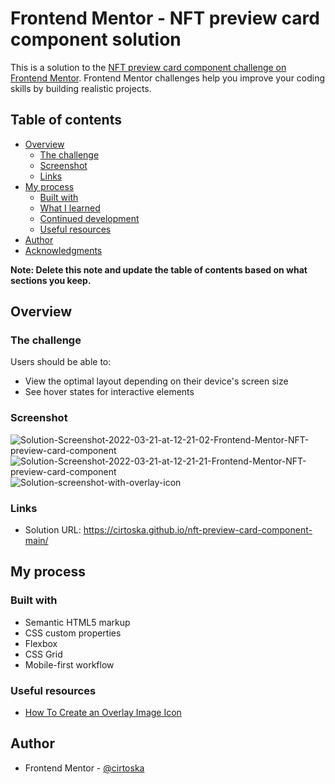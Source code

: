 # Frontend Mentor - NFT preview card component solution

This is a solution to the [NFT preview card component challenge on Frontend Mentor](https://www.frontendmentor.io/challenges/nft-preview-card-component-SbdUL_w0U). Frontend Mentor challenges help you improve your coding skills by building realistic projects.

## Table of contents

- [Overview](#overview)
  - [The challenge](#the-challenge)
  - [Screenshot](#screenshot)
  - [Links](#links)
- [My process](#my-process)
  - [Built with](#built-with)
  - [What I learned](#what-i-learned)
  - [Continued development](#continued-development)
  - [Useful resources](#useful-resources)
- [Author](#author)
- [Acknowledgments](#acknowledgments)

**Note: Delete this note and update the table of contents based on what sections you keep.**

## Overview

### The challenge

Users should be able to:

- View the optimal layout depending on their device's screen size
- See hover states for interactive elements

### Screenshot

<img src="https://i.ibb.co/HgZ9x9r/Solution-Screenshot-2022-03-21-at-12-21-02-Frontend-Mentor-NFT-preview-card-component.png" alt="Solution-Screenshot-2022-03-21-at-12-21-02-Frontend-Mentor-NFT-preview-card-component" border="0">
<img src="https://i.ibb.co/C9CXLTM/Solution-Screenshot-2022-03-21-at-12-21-21-Frontend-Mentor-NFT-preview-card-component.png" alt="Solution-Screenshot-2022-03-21-at-12-21-21-Frontend-Mentor-NFT-preview-card-component" border="0">
<img src="https://i.ibb.co/mqH3GmL/Solution-screenshot-with-overlay-icon.png" alt="Solution-screenshot-with-overlay-icon" border="0">

### Links

- Solution URL: https://cirtoska.github.io/nft-preview-card-component-main/

## My process

### Built with

- Semantic HTML5 markup
- CSS custom properties
- Flexbox
- CSS Grid
- Mobile-first workflow

### Useful resources

- [How To Create an Overlay Image Icon](https://www.w3schools.com/howto/howto_css_image_overlay_icon.asp)

## Author

- Frontend Mentor - [@cirtoska](https://www.frontendmentor.io/profile/cirtoska)
